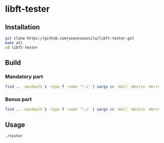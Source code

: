 # libft-tester

## Installation

```sh
git clone https://github.com/younesaassila/libft-tester.git
make all
cd libft-tester
```

## Build

### Mandatory part

```sh
find .. -maxdepth 1 -type f -name '*.c' | xargs cc -Wall -Wextra -Werror -L.. -lft -lbsd -o tester tester.c
```

### Bonus part

```sh
find .. -maxdepth 1 -type f -name '*.c' | xargs cc -Wall -Wextra -Werror -D BONUS -L.. -lft -lbsd -o tester tester.c
```

## Usage

```sh
./tester
```
